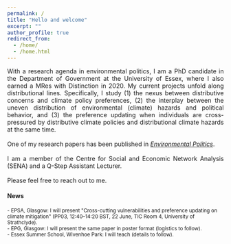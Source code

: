 ```yaml
---
permalink: /
title: "Hello and welcome"
excerpt: ""
author_profile: true
redirect_from: 
  - /home/
  - /home.html
---
```

<div style="text-align: justify">
With a research agenda in environmental politics, I am a PhD candidate in the Department of Government at the University of Essex, where I also earned a MRes with Distinction in 2020. My current projects unfold along distributional lines. Specifically, I study (1) the nexus between distributive concerns and climate policy preferences, (2) the interplay between the uneven distribution of environmental (climate) hazards and political behavior, and (3) the preference updating when individuals are cross-pressured by distributive climate policies and distributional climate hazards at the same time.
<br /><br />
One of my research papers has been published in <a href="https://www.tandfonline.com/doi/abs/10.1080/09644016.2023.2200653" target="_blank"><i>Environmental Politics</i></a>.  
<br /><br />
I am a member of the Centre for Social and Economic Network Analysis (SENA) and a Q-Step Assistant Lecturer.  
<br /><br />
Please feel free to reach out to me.
</div>

#### News
<sub>- EPSA, Glasgow: I will present "Cross-cutting vulnerabilities and preference updating on climate mitigation" (PP03, 12:40&ndash;14:20 BST, 22 June, TIC Room 4, University of Strathclyde).</sub><br />
<sub>- EPG, Glasgow: I will present the same paper in poster format (logistics to follow).</sub><br />
<sub>- Essex Summer School, Wivenhoe Park: I will teach (details to follow).</sub>
